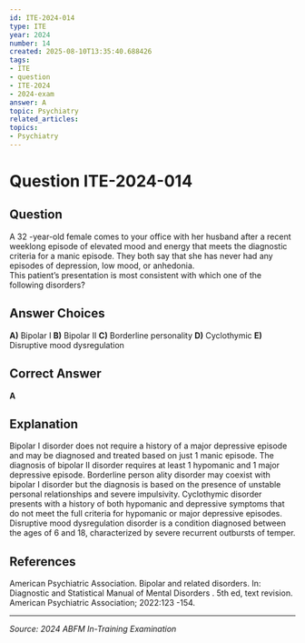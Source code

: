 ```yaml
---
id: ITE-2024-014
type: ITE
year: 2024
number: 14
created: 2025-08-10T13:35:40.688426
tags:
- ITE
- question
- ITE-2024
- 2024-exam
answer: A
topic: Psychiatry
related_articles:
topics:
- Psychiatry
---
```


# Question ITE-2024-014

## Question
A 32 -year-old female comes to your office with her husband after a recent weeklong episode of 
elevated mood and energy that meets the diagnostic criteria for a manic episode. They both say that 
she has never had any episodes of depression, low mood, or anhedonia.  
This patient’s presentation is most consistent with which one of the following disorders?

## Answer Choices
**A)** Bipolar I
**B)** Bipolar II
**C)** Borderline personality
**D)** Cyclothymic
**E)** Disruptive mood dysregulation

## Correct Answer
**A**

## Explanation
Bipolar I disorder does not require a history of a major depressive episode and may be diagnosed and treated based on just 1 manic episode. The diagnosis of bipolar II disorder requires at least 1 hypomanic and 1 major depressive episode. Borderline person ality disorder may coexist with bipolar I disorder but the diagnosis is based on the presence of unstable personal relationships and severe impulsivity. Cyclothymic disorder presents with a history of both hypomanic and depressive symptoms that do not meet the full criteria for hypomanic or major depressive episodes. Disruptive mood dysregulation disorder is a condition diagnosed between the ages of 6 and 18, characterized by severe recurrent outbursts of temper.

## References
American Psychiatric Association. Bipolar and related disorders. In: Diagnostic and Statistical Manual of Mental Disorders . 5th ed, text revision. American Psychiatric Association; 2022:123 -154.

---
*Source: 2024 ABFM In-Training Examination*